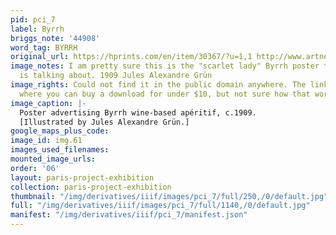 ```yaml
---
pid: pci_7
label: Byrrh
briggs_note: '44908'
word_tag: BYRRH
original_url: https://hprints.com/en/item/30367/?u=1,1 http://www.artnet.com/artists/jules-alexandre-gr%C3%BCn/byrrh-tonique-hygi%C3%A9nique-eznTMVS5qc2QPqA-Dnwiaw2
image_notes: I am pretty sure this is the "scarlet lady" Byrrh poster that the poem
  is talking about. 1909 Jules Alexandre Grün
image_rights: Could not find it in the public domain anywhere. The link is a site
  where you can buy a download for under $10, but not sure how that works with usage.
image_caption: |-
  Poster advertising Byrrh wine-based apéritif, c.1909.
  [Illustrated by Jules Alexandre Grün.]
google_maps_plus_code: 
image_id: img.61
images_used_filenames: 
mounted_image_urls: 
order: '06'
layout: paris-project-exhibition
collection: paris-project-exhibition
thumbnail: "/img/derivatives/iiif/images/pci_7/full/250,/0/default.jpg"
full: "/img/derivatives/iiif/images/pci_7/full/1140,/0/default.jpg"
manifest: "/img/derivatives/iiif/pci_7/manifest.json"
---
```

